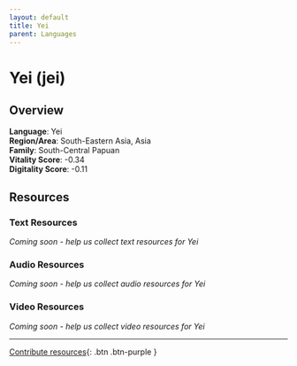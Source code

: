 ```yaml
---
layout: default
title: Yei
parent: Languages
---
```


# Yei (jei)

## Overview

**Language**: Yei  
**Region/Area**: South-Eastern Asia, Asia  
**Family**: South-Central Papuan  
**Vitality Score**: -0.34  
**Digitality Score**: -0.11  

## Resources

### Text Resources
*Coming soon - help us collect text resources for Yei*

### Audio Resources
*Coming soon - help us collect audio resources for Yei*

### Video Resources
*Coming soon - help us collect video resources for Yei*

---

[Contribute resources](https://fairtrain.github.io/){: .btn .btn-purple }

